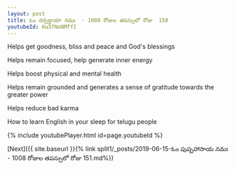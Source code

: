 ```yaml
---
layout: post
title: ఓం దర్పడ్డాయా నమః  - 1008 రోజుల తపస్సులో రోజు  150
youtubeId: Kw3fNoNMffI
---
```

 
 
Helps get goodness, bliss and peace and God's blessings
 
Helps remain focused, help generate inner energy 
 
Helps boost physical and mental health 
 
Helps remain grounded and generates a sense of gratitude towards the greater power 
 
Helps reduce bad karma
 
How to learn English in your sleep for telugu people
 
 
 
 


{% include youtubePlayer.html id=page.youtubeId %}
 
[Next]({{ site.baseurl }}{% link split1/_posts/2019-06-15-ఓం పుష్పహాసాయ నమః  - 1008 రోజుల తపస్సులో రోజు  151.md%})
 
